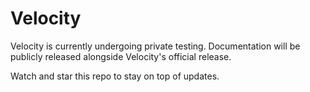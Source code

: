 Velocity
========

Velocity is currently undergoing private testing. Documentation will be publicly released alongside Velocity's official release.

Watch and star this repo to stay on top of updates.
